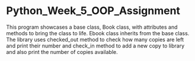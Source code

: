 # Python_Week_5_OOP_Assignment
This program showcases a base class, Book class, with attributes and methods to bring the class to life. Ebook class inherits from the base class. The library uses checked_out method to check how many copies are left and print their number and check_in method to add a new copy to library and also print the number of copies available. 
